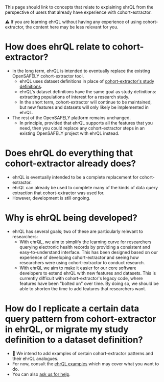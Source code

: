 This page should link to concepts that relate to explaining ehrQL
from the perspective of users that already have experience with cohort-extractor.

:warning: If you are learning ehrQL without having any experience of using cohort-extractor,
the content here may be less relevant for you.

# How does ehrQL relate to cohort-extractor?

* In the long term, ehrQL is intended to eventually replace the existing OpenSAFELY cohort-extractor tool.
  * ehrQL uses dataset definitions in place of [cohort-extractor's study definitions](https://docs.opensafely.org/study-def/).
  * ehrQL's dataset definitions have the same goal as study definitions:
    extracting populations of interest for a research study.
  * In the short term, cohort-extractor will continue to be maintained,
    but new features and datasets will only likely be implemented in ehrQL.
* The rest of the OpenSAFELY platform remains unchanged.
   * In principle, provided that ehrQL supports all the features that you need,
     then you could replace any cohort-extractor steps in an existing OpenSAFELY project with ehrQL instead.

# Does ehrQL do everything that cohort-extractor already does?

* ehrQL is eventually intended to be a complete replacement for cohort-extractor.
* ehrQL can already be used to complete many of the kinds of data query extraction that cohort-extractor was used for.
* However, development is still ongoing.

# Why is ehrQL being developed?

* ehrQL has several goals; two of these are particularly relevant to researchers:
  * With ehrQL, we aim to simplify the learning curve for researchers querying electronic health records
    by providing a consistent and easy-to-understand interface.
    This has been designed based on our experience of developing cohort-extractor
    and seeing how researchers were using cohort-extractor to conduct research.
  * With ehrQL we aim to make it easier for our core software developers to extend ehrQL with new features and datasets.
    This is currently difficult with cohort-extractor's legacy code,
    where features have been "bolted on" over time.
    By doing so, we should be able to shorten the time to add features that researchers want.

# How do I replicate a certain data query pattern from cohort-extractor in ehrQL, or migrate my study definition to a dataset definition?

* :construction: We intend to add examples of certain cohort-extractor patterns
  and their ehrQL analogues.
* For now, consult the [ehrQL examples](ehrql-examples.md) which may cover what you want to do.
* You can also [ask us for help](getting-help.md).
